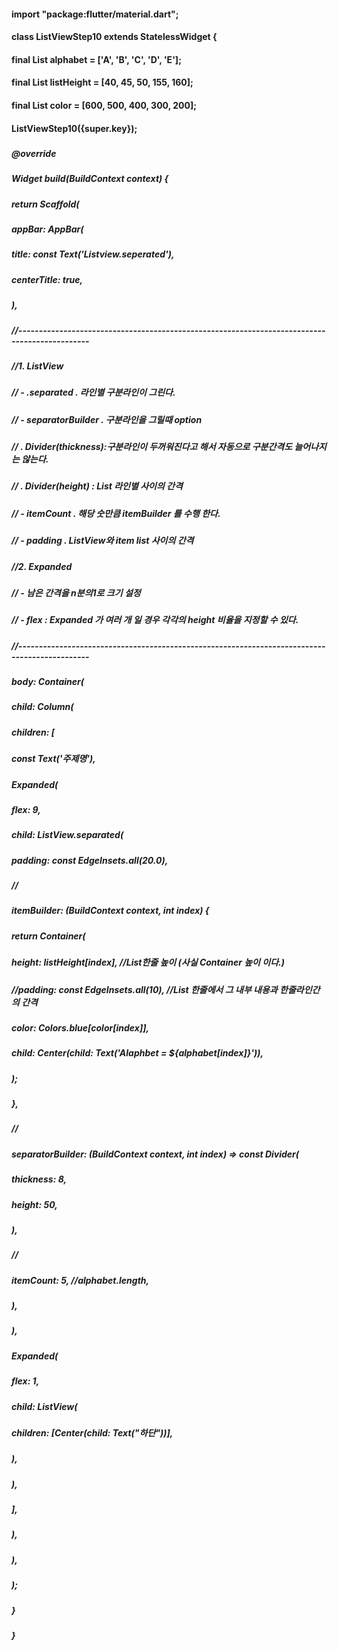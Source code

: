 ####
#### import "package:flutter/material.dart";
#### 
#### class ListViewStep10 extends StatelessWidget {
####   final List<String> alphabet = <String>['A', 'B', 'C', 'D', 'E'];
####   final List<double> listHeight = <double>[40, 45, 50, 155, 160];
####   final List<int> color = <int>[600, 500, 400, 300, 200];
#### 
####   ListViewStep10({super.key});
##### 
#####   @override
#####   Widget build(BuildContext context) {
#####     return Scaffold(
#####       appBar: AppBar(
#####         title: const Text('Listview.seperated'),
#####         centerTitle: true,
#####       ),
##### 
#####       //----------------------------------------------------------------------------------------------
#####       //1. ListView
#####       //   - .separated       . 라인별 구분라인이 그린다.
#####       //   - separatorBuilder . 구분라인을 그릴때 option
#####       //                      . Divider(thickness):구분라인이 두꺼워진다고 해서 자동으로 구분간격도 늘어나지는 않는다.
#####       //                      . Divider(height)   : List 라인별 사이의 간격
#####       //   - itemCount . 해당 숫만큼 itemBuilder 를 수행 한다.
#####       //   - padding   . ListView와 item list 사이의 간격
#####       //2. Expanded
#####       //   - 남은 간격을 n분의1로 크기 설정
#####       //   - flex : Expanded 가 여러 개 일 경우 각각의 height 비율을 지정할 수 있다.
#####       //----------------------------------------------------------------------------------------------
#####       body: Container(
#####         child: Column(
#####           children: [
#####             const Text('주제명'),
#####             Expanded(
#####               flex: 9,
#####               child: ListView.separated(
#####                 padding: const EdgeInsets.all(20.0),
#####                 //
#####                 itemBuilder: (BuildContext context, int index) {
#####                   return Container(
#####                     height: listHeight[index], //List한줄 높이 (사실 Container 높이 이다.)
#####                     //padding: const EdgeInsets.all(10),  //List 한줄에서 그 내부 내용과 한줄라인간의 간격
#####                     color: Colors.blue[color[index]],
#####                     child: Center(child: Text('Alaphbet = ${alphabet[index]}')),
#####                   );
#####                 },
#####                 //
#####                 separatorBuilder: (BuildContext context, int index) => const Divider(
#####                   thickness: 8,
#####                   height: 50,
#####                 ),
#####                 //
#####                 itemCount: 5, //alphabet.length,
#####               ),
#####             ),
#####             Expanded(
#####               flex: 1,
#####               child: ListView(
#####                 children: [Center(child: Text("하단"))],
#####               ),
#####             ),
#####           ],
#####         ),
#####       ),
#####     );
#####   }
##### }
##### 
##### 
